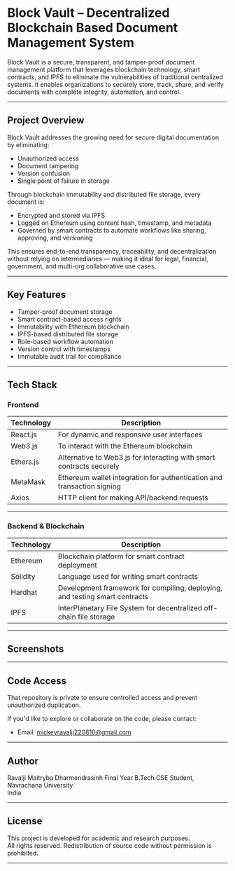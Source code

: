# Block Vault – Decentralized Blockchain Based Document Management System

Block Vault is a secure, transparent, and tamper-proof document management platform that leverages blockchain technology, smart contracts, and IPFS to eliminate the vulnerabilities of traditional centralized systems. It enables organizations to securely store, track, share, and verify documents with complete integrity, automation, and control.

---

## Project Overview

Block Vault addresses the growing need for secure digital documentation by eliminating:
- Unauthorized access
- Document tampering
- Version confusion
- Single point of failure in storage

Through blockchain immutability and distributed file storage, every document is:
- Encrypted and stored via IPFS
- Logged on Ethereum using content hash, timestamp, and metadata
- Governed by smart contracts to automate workflows like sharing, approving, and versioning

This ensures end-to-end transparency, traceability, and decentralization without relying on intermediaries — making it ideal for legal, financial, government, and multi-org collaborative use cases.

---

## Key Features

- Tamper-proof document storage
- Smart contract-based access rights
- Immutability with Ethereum blockchain
- IPFS-based distributed file storage
- Role-based workflow automation
- Version control with timestamps
- Immutable audit trail for compliance

---

## Tech Stack

### Frontend

| Technology   | Description                                                                 |
|--------------|-----------------------------------------------------------------------------|
| React.js     | For dynamic and responsive user interfaces                                 |
| Web3.js      | To interact with the Ethereum blockchain                                   |
| Ethers.js    | Alternative to Web3.js for interacting with smart contracts securely       |
| MetaMask     | Ethereum wallet integration for authentication and transaction signing     |
| Axios        | HTTP client for making API/backend requests                                |

---

### Backend & Blockchain

| Technology     | Description                                                                 |
|----------------|-----------------------------------------------------------------------------|
| Ethereum       | Blockchain platform for smart contract deployment                          |
| Solidity       | Language used for writing smart contracts                                  |
| Hardhat        | Development framework for compiling, deploying, and testing smart contracts |
| IPFS           | InterPlanetary File System for decentralized off-chain file storage        |

---

## Screenshots



---

## Code Access

That repository is private to ensure controlled access and prevent unauthorized duplication.

If you'd like to explore or collaborate on the code, please contact:

- Email: mickeyravalji220810@gmail.com

---

## Author

Ravalji Maitryba Dharmendrasinh
Final Year B.Tech CSE Student, Navrachana University  
India  

---

## License

This project is developed for academic and research purposes.  
All rights reserved. Redistribution of source code without permission is prohibited.

---
